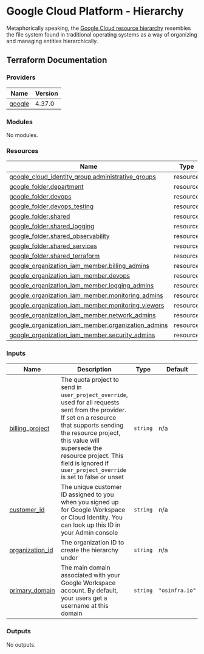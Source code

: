 # Google Cloud Platform - Hierarchy

Metaphorically speaking, the [Google Cloud resource hierarchy](https://cloud.google.com/resource-manager/docs/cloud-platform-resource-hierarchy) resembles the file system found in traditional operating systems as a way of organizing and managing entities hierarchically.

## Terraform Documentation

<!-- BEGINNING OF PRE-COMMIT-TERRAFORM DOCS HOOK -->
### Providers

| Name | Version |
|------|---------|
| <a name="provider_google"></a> [google](#provider_google) | 4.37.0 |

### Modules

No modules.

### Resources

| Name | Type |
|------|------|
| [google_cloud_identity_group.administrative_groups](https://registry.terraform.io/providers/hashicorp/google/latest/docs/resources/cloud_identity_group) | resource |
| [google_folder.department](https://registry.terraform.io/providers/hashicorp/google/latest/docs/resources/folder) | resource |
| [google_folder.devops](https://registry.terraform.io/providers/hashicorp/google/latest/docs/resources/folder) | resource |
| [google_folder.devops_testing](https://registry.terraform.io/providers/hashicorp/google/latest/docs/resources/folder) | resource |
| [google_folder.shared](https://registry.terraform.io/providers/hashicorp/google/latest/docs/resources/folder) | resource |
| [google_folder.shared_logging](https://registry.terraform.io/providers/hashicorp/google/latest/docs/resources/folder) | resource |
| [google_folder.shared_observability](https://registry.terraform.io/providers/hashicorp/google/latest/docs/resources/folder) | resource |
| [google_folder.shared_services](https://registry.terraform.io/providers/hashicorp/google/latest/docs/resources/folder) | resource |
| [google_folder.shared_terraform](https://registry.terraform.io/providers/hashicorp/google/latest/docs/resources/folder) | resource |
| [google_organization_iam_member.billing_admins](https://registry.terraform.io/providers/hashicorp/google/latest/docs/resources/organization_iam_member) | resource |
| [google_organization_iam_member.devops](https://registry.terraform.io/providers/hashicorp/google/latest/docs/resources/organization_iam_member) | resource |
| [google_organization_iam_member.logging_admins](https://registry.terraform.io/providers/hashicorp/google/latest/docs/resources/organization_iam_member) | resource |
| [google_organization_iam_member.monitoring_admins](https://registry.terraform.io/providers/hashicorp/google/latest/docs/resources/organization_iam_member) | resource |
| [google_organization_iam_member.monitoring_viewers](https://registry.terraform.io/providers/hashicorp/google/latest/docs/resources/organization_iam_member) | resource |
| [google_organization_iam_member.network_admins](https://registry.terraform.io/providers/hashicorp/google/latest/docs/resources/organization_iam_member) | resource |
| [google_organization_iam_member.organization_admins](https://registry.terraform.io/providers/hashicorp/google/latest/docs/resources/organization_iam_member) | resource |
| [google_organization_iam_member.security_admins](https://registry.terraform.io/providers/hashicorp/google/latest/docs/resources/organization_iam_member) | resource |

### Inputs

| Name | Description | Type | Default | Required |
|------|-------------|------|---------|:--------:|
| <a name="input_billing_project"></a> [billing_project](#input_billing_project) | The quota project to send in `user_project_override`, used for all requests sent from the provider. If set on a resource that supports sending the resource project, this value will supersede the resource project. This field is ignored if `user_project_override` is set to false or unset | `string` | n/a | yes |
| <a name="input_customer_id"></a> [customer_id](#input_customer_id) | The unique customer ID assigned to you when you signed up for Google Workspace or Cloud Identity. You can look up this ID in your Admin console | `string` | n/a | yes |
| <a name="input_organization_id"></a> [organization_id](#input_organization_id) | The organization ID to create the hierarchy under | `string` | n/a | yes |
| <a name="input_primary_domain"></a> [primary_domain](#input_primary_domain) | The main domain associated with your Google Workspace account. By default, your users get a username at this domain | `string` | `"osinfra.io"` | no |

### Outputs

No outputs.
<!-- END OF PRE-COMMIT-TERRAFORM DOCS HOOK -->
